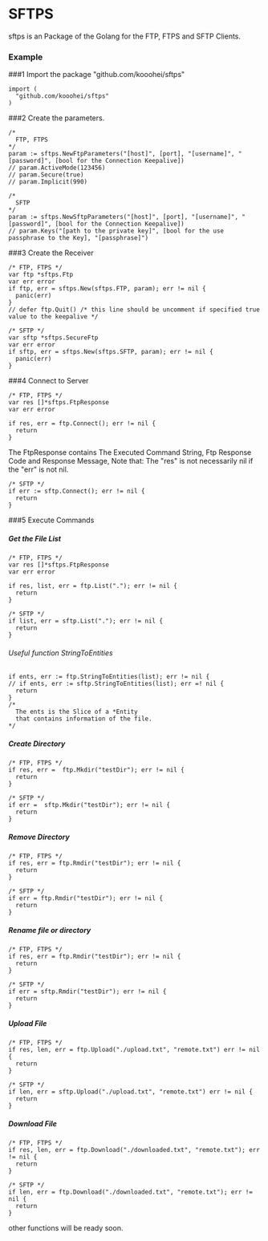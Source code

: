 # SFTPS
sftps is an Package of the Golang for the FTP, FTPS and SFTP Clients.


### Example ###

###1 Import the package "github.com/kooohei/sftps"
```golang
import (
  "github.com/kooohei/sftps"
)
```

###2  Create the parameters.
```golang
/*
  FTP, FTPS
*/
param := sftps.NewFtpParameters("[host]", [port], "[username]", "[password]", [bool for the Connection Keepalive])
// param.ActiveMode(123456)
// param.Secure(true)
// param.Implicit(990)
```

```golang
/*
  SFTP
*/
param := sftps.NewSftpParameters("[host]", [port], "[username]", "[password]", [bool for the Connection Keepalive])
// param.Keys("[path to the private key]", [bool for the use passphrase to the Key], "[passphrase]")
```

###3 Create the Receiver

```golang
/* FTP, FTPS */
var ftp *sftps.Ftp
var err error
if ftp, err = sftps.New(sftps.FTP, param); err != nil {
  panic(err)
}
// defer ftp.Quit() /* this line should be uncomment if specified true value to the keepalive */
```

```golang
/* SFTP */
var sftp *sftps.SecureFtp
var err error
if sftp, err = sftps.New(sftps.SFTP, param); err != nil {
  panic(err)
}
```

###4 Connect to Server

```golang
/* FTP, FTPS */
var res []*sftps.FtpResponse
var err error

if res, err = ftp.Connect(); err != nil {
  return
}
```
The FtpResponse contains The Executed Command String, Ftp Response Code and Response Message,
Note that: The "res" is not necessarily nil if the "err" is not nil.

```golang
/* SFTP */
if err := sftp.Connect(); err != nil {
  return
}
```


###5 Execute Commands

##### Get the File List #####
```golang
/* FTP, FTPS */
var res []*sftps.FtpResponse
var err error

if res, list, err = ftp.List("."); err != nil {
  return
}
```

```golang
/* SFTP */
if list, err = sftp.List("."); err != nil {
  return
}
```

###### Useful function StringToEntities ######
```golang
if ents, err := ftp.StringToEntities(list); err != nil {
// if ents, err := sftp.StringToEntities(list); err =! nil {
  return
}
/*
  The ents is the Slice of a *Entity
  that contains information of the file.
*/
```


##### Create Directory #####
```golang
/* FTP, FTPS */
if res, err =  ftp.Mkdir("testDir"); err != nil {
  return
}
```

```golang
/* SFTP */
if err =  sftp.Mkdir("testDir"); err != nil {
  return
}
```

##### Remove Directory #####
```golang
/* FTP, FTPS */
if res, err = ftp.Rmdir("testDir"); err != nil {
  return
}
```

```golang
/* SFTP */
if err = ftp.Rmdir("testDir"); err != nil {
  return
}
```

##### Rename file or directory ######
```golang
/* FTP, FTPS */
if res, err = ftp.Rmdir("testDir"); err != nil {
  return
}
```

```golang
/* SFTP */
if err = sftp.Rmdir("testDir"); err != nil {
  return
}
```

##### Upload File #####
```golang
/* FTP, FTPS */
if res, len, err = ftp.Upload("./upload.txt", "remote.txt") err != nil {
  return
}
```

```golang
/* SFTP */
if len, err = sftp.Upload("./upload.txt", "remote.txt") err != nil {
  return
}
```

##### Download File #####
```golang
/* FTP, FTPS */
if res, len, err = ftp.Download("./downloaded.txt", "remote.txt"); err != nil {
  return
}
````

```golang
/* SFTP */
if len, err = ftp.Download("./downloaded.txt", "remote.txt"); err != nil {
  return
}
````

other functions will be ready soon.
